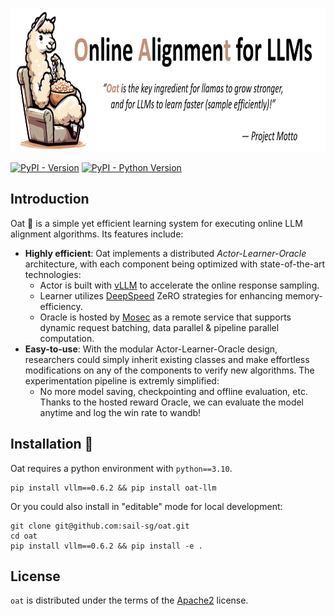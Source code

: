 <p align="center">
  <img src="./assets/logo.png" height="230" alt="OAT" />
</p>

[![PyPI - Version](https://img.shields.io/pypi/v/oat.svg)](https://pypi.org/project/oat-llm)
[![PyPI - Python Version](https://img.shields.io/pypi/pyversions/oat-llm.svg)](https://pypi.org/project/oat-llm)

## Introduction
Oat 🌾 is a simple yet efficient learning system for executing online LLM alignment algorithms. Its features include:

* **Highly efficient**: Oat implements a distributed *Actor-Learner-Oracle* architecture, with each component being optimized with state-of-the-art technologies:
  * Actor is built with [vLLM](https://github.com/vllm-project/vllm) to accelerate the online response sampling.
  * Learner utilizes [DeepSpeed](https://github.com/microsoft/DeepSpeed) ZeRO strategies for enhancing memory-efficiency.
  * Oracle is hosted by [Mosec](https://github.com/mosecorg/mosec) as a remote service that supports dynamic request batching, data parallel & pipeline parallel computation.
* **Easy-to-use**: With the modular Actor-Learner-Oracle design, researchers could simply inherit existing classes and make effortless modifications on any of the components to verify new algorithms. The experimentation pipeline is extremly simplified:
  * No more model saving, checkpointing and offline evaluation, etc. Thanks to the hosted reward Oracle, we can evaluate the model anytime and log the win rate to wandb!
## Installation :wrench:
Oat requires a python environment with `python==3.10`.
```console
pip install vllm==0.6.2 && pip install oat-llm
```
Or you could also install in "editable" mode for local development:
```console
git clone git@github.com:sail-sg/oat.git
cd oat
pip install vllm==0.6.2 && pip install -e .
```

## License

`oat` is distributed under the terms of the [Apache2](https://www.apache.org/licenses/LICENSE-2.0) license.
